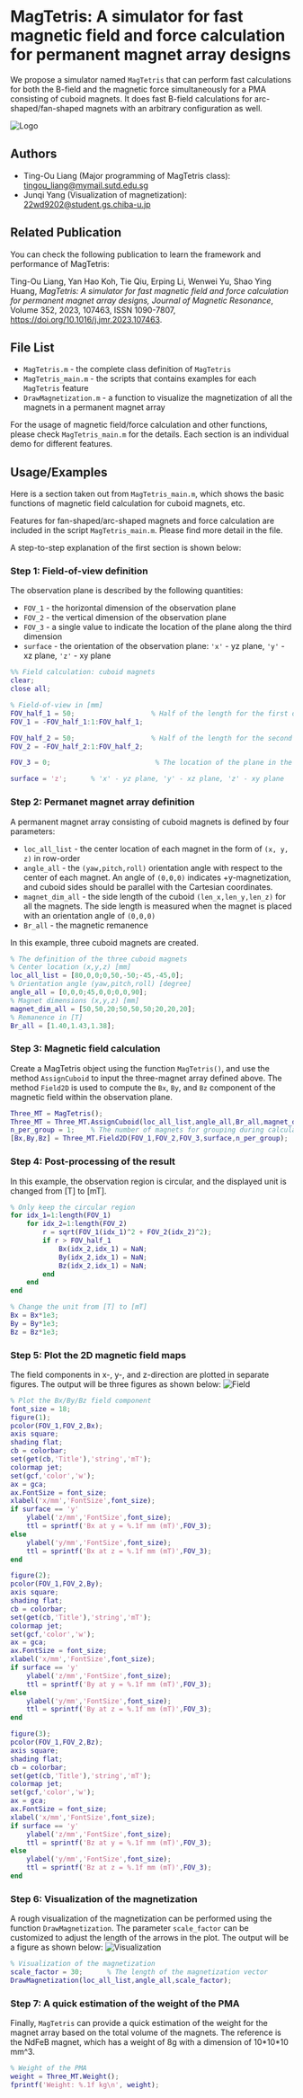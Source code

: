 
# MagTetris: A simulator for fast magnetic field and force calculation for permanent magnet array designs

We propose a simulator named `MagTetris` that
can perform fast calculations for both the B-field and the magnetic
force simultaneously for a PMA consisting of cuboid magnets. It
does fast B-field calculations for arc-shaped/fan-shaped magnets with an arbitrary configuration as well.

![Logo](https://github.com/TingouLiang/MagTetris/blob/main/MagTetris%20Logo.png?raw=true)


## Authors

- Ting-Ou Liang (Major programming of MagTetris class): tingou_liang@mymail.sutd.edu.sg
- Junqi Yang (Visualization of magnetization): 22wd9202@student.gs.chiba-u.jp


## Related Publication
You can check the following publication to learn the framework and performance of MagTetris:

Ting-Ou Liang, Yan Hao Koh, Tie Qiu, Erping Li, Wenwei Yu, Shao Ying Huang,
*MagTetris: A simulator for fast magnetic field and force calculation for permanent magnet array designs,
Journal of Magnetic Resonance*,
Volume 352,
2023,
107463,
ISSN 1090-7807,
https://doi.org/10.1016/j.jmr.2023.107463.
## File List
- `MagTetris.m` - the complete class definition of `MagTetris`
- `MagTetris_main.m` - the scripts that contains examples for each `MagTetris` feature
- `DrawMagnetization.m` - a function to visualize the magnetization of all the magnets in a permanent magnet array

For the usage of magnetic field/force calculation and other functions, please check `MagTetris_main.m` for the details. Each section is an individual demo for different features.
## Usage/Examples
Here is a section taken out from `MagTetris_main.m`, which shows the basic functions of magnetic field calculation for cuboid magnets, etc.

Features for fan-shaped/arc-shaped magnets and force calculation are included in the script `MagTetris_main.m`. Please find more detail in the file.

A step-to-step explanation of the first section is shown below:

### Step 1: Field-of-view definition
The observation plane is described by the following quantities:
- `FOV_1` - the horizontal dimension of the observation plane
- `FOV_2` - the vertical dimension of the observation plane
- `FOV_3` - a single value to indicate the location of the plane along the third dimension
- `surface` - the orientation of the observation plane: `'x'` - yz plane, `'y'` - xz plane, `'z'` - xy plane

```matlab
%% Field calculation: cuboid magnets
clear;
close all;

% Field-of-view in [mm]
FOV_half_1 = 50;                   % Half of the length for the first dimension
FOV_1 = -FOV_half_1:1:FOV_half_1;

FOV_half_2 = 50;                   % Half of the length for the second dimension
FOV_2 = -FOV_half_2:1:FOV_half_2;

FOV_3 = 0;                          % The location of the plane in the third dimension

surface = 'z';      % 'x' - yz plane, 'y' - xz plane, 'z' - xy plane
```

### Step 2: Permanet magnet array definition
A permanent magnet array consisting of cuboid magnets is defined by four parameters:
- `loc_all_list` - the center location of each magnet in the form of `(x, y, z)` in row-order
- `angle_all` - the `(yaw,pitch,roll)` orientation angle with respect to the center of each magnet. An angle of `(0,0,0)` indicates +y-magnetization, and cuboid sides should be parallel with the Cartesian coordinates.
- `magnet_dim_all` - the side length of the cuboid `(len_x,len_y,len_z)` for all the magnets. The side length is measured when the magnet is placed with an orientation angle of `(0,0,0)`
- `Br_all` - the magnetic remanence

In this example, three cuboid magnets are created.

```matlab
% The definition of the three cuboid magnets
% Center location (x,y,z) [mm]
loc_all_list = [80,0,0;0,50,-50;-45,-45,0];
% Orientation angle (yaw,pitch,roll) [degree]
angle_all = [0,0,0;45,0,0;0,0,90];
% Magnet dimensions (x,y,z) [mm]
magnet_dim_all = [50,50,20;50,50,50;20,20,20];
% Remanence in [T]
Br_all = [1.40,1.43,1.38];                   
```

### Step 3: Magnetic field calculation
Create a MagTetris object using the function `MagTetris()`, and use the method `AssignCuboid` to input the three-magnet array defined above.
The method `Field2D` is used to compute the `Bx`, `By`, and `Bz` component of the magnetic field within the observation plane.

```matlab
Three_MT = MagTetris();
Three_MT = Three_MT.AssignCuboid(loc_all_list,angle_all,Br_all,magnet_dim_all);
n_per_group = 1;    % The number of magnets for grouping during calculation, by default it should be 1
[Bx,By,Bz] = Three_MT.Field2D(FOV_1,FOV_2,FOV_3,surface,n_per_group);
```

### Step 4: Post-processing of the result
In this example, the observation region is circular, and the displayed unit is changed from [T] to [mT].

```matlab
% Only keep the circular region
for idx_1=1:length(FOV_1)
    for idx_2=1:length(FOV_2)
        r = sqrt(FOV_1(idx_1)^2 + FOV_2(idx_2)^2);
        if r > FOV_half_1
            Bx(idx_2,idx_1) = NaN;
            By(idx_2,idx_1) = NaN;
            Bz(idx_2,idx_1) = NaN;
        end
    end
end

% Change the unit from [T] to [mT]
Bx = Bx*1e3;
By = By*1e3;
Bz = Bz*1e3;
```

### Step 5: Plot the 2D magnetic field maps
The field components in x-, y-, and z-direction are plotted in separate figures. The output will be three figures as shown below:
![Field](https://github.com/TingouLiang/MagTetris/blob/main/MagTetris%20Field.png?raw=true)

```matlab
% Plot the Bx/By/Bz field component
font_size = 18;
figure(1);
pcolor(FOV_1,FOV_2,Bx);
axis square;
shading flat;
cb = colorbar;
set(get(cb,'Title'),'string','mT');
colormap jet;
set(gcf,'color','w');
ax = gca;
ax.FontSize = font_size;
xlabel('x/mm','FontSize',font_size);
if surface == 'y'
    ylabel('z/mm','FontSize',font_size);
    ttl = sprintf('Bx at y = %.1f mm (mT)',FOV_3);
else
    ylabel('y/mm','FontSize',font_size);
    ttl = sprintf('Bx at z = %.1f mm (mT)',FOV_3);
end

figure(2);
pcolor(FOV_1,FOV_2,By);
axis square;
shading flat;
cb = colorbar;
set(get(cb,'Title'),'string','mT');
colormap jet;
set(gcf,'color','w');
ax = gca;
ax.FontSize = font_size;
xlabel('x/mm','FontSize',font_size);
if surface == 'y'
    ylabel('z/mm','FontSize',font_size);
    ttl = sprintf('By at y = %.1f mm (mT)',FOV_3);
else
    ylabel('y/mm','FontSize',font_size);
    ttl = sprintf('By at z = %.1f mm (mT)',FOV_3);
end

figure(3);
pcolor(FOV_1,FOV_2,Bz);
axis square;
shading flat;
cb = colorbar;
set(get(cb,'Title'),'string','mT');
colormap jet;
set(gcf,'color','w');
ax = gca;
ax.FontSize = font_size;
xlabel('x/mm','FontSize',font_size);
if surface == 'y'
    ylabel('z/mm','FontSize',font_size);
    ttl = sprintf('Bz at y = %.1f mm (mT)',FOV_3);
else
    ylabel('y/mm','FontSize',font_size);
    ttl = sprintf('Bz at z = %.1f mm (mT)',FOV_3);
end
```

### Step 6: Visualization of the magnetization
A rough visualization of the magnetization can be performed using the function `DrawMagnetization`. The parameter `scale_factor` can be customized to adjust the length of the arrows in the plot. The output will be a figure as shown below:
![Visualization](https://github.com/TingouLiang/MagTetris/blob/main/MagTetris%20Visualization.png?raw=true)

```matlab
% Visualization of the magnetization
scale_factor = 30;      % The length of the magnetization vector
DrawMagnetization(loc_all_list,angle_all,scale_factor);
```

### Step 7: A quick estimation of the weight of the PMA
Finally, `MagTetris` can provide a quick estimation of the weight for the magnet array based on the total volume of the magnets. The reference is the NdFeB magnet, which has a weight of 8g with a dimension of 10\*10\*10 mm^3.

```matlab
% Weight of the PMA
weight = Three_MT.Weight();
fprintf('Weight: %.1f kg\n', weight);

```

